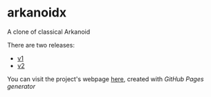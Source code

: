 arkanoidx
=========

A clone of classical Arkanoid

There are two releases:
- [v1](https://github.com/sfaci/arkanoidx/releases/tag/v1)  
- [v2](https://github.com/sfaci/arkanoidx/releases/tag/v2)

You can visit the project's webpage [here](http://sfaci.github.io/arkanoidx), created with _GitHub Pages generator_
